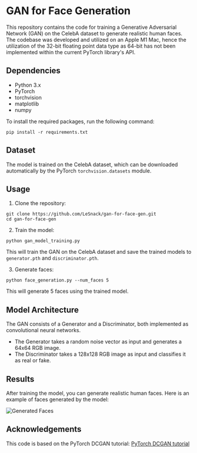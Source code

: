 # GAN for Face Generation

This repository contains the code for training a Generative Adversarial Network (GAN) on the CelebA dataset to generate realistic human faces. The codebase was developed and utilized on an Apple M1 Mac, hence the utilization of the 32-bit floating point data type as 64-bit has not been implemented within the current PyTorch library's API.

## Dependencies

-   Python 3.x
-   PyTorch
-   torchvision
-   matplotlib
-   numpy

To install the required packages, run the following command:

```
pip install -r requirements.txt
```

## Dataset

The model is trained on the CelebA dataset, which can be downloaded automatically by the PyTorch `torchvision.datasets` module.

## Usage

1. Clone the repository:

```
git clone https://github.com/LeSnack/gan-for-face-gen.git
cd gan-for-face-gen
```

2. Train the model:

```
python gan_model_training.py
```

This will train the GAN on the CelebA dataset and save the trained models to `generator.pth` and `discriminator.pth`.

3. Generate faces:

```
python face_generation.py --num_faces 5
```

This will generate 5 faces using the trained model.

## Model Architecture

The GAN consists of a Generator and a Discriminator, both implemented as convolutional neural networks.

-   The Generator takes a random noise vector as input and generates a 64x64 RGB image.
-   The Discriminator takes a 128x128 RGB image as input and classifies it as real or fake.

## Results

After training the model, you can generate realistic human faces. Here is an example of faces generated by the model:

![Generated Faces](generated_faces.png)

## Acknowledgements

This code is based on the PyTorch DCGAN tutorial: [PyTorch DCGAN tutorial](https://pytorch.org/tutorials/beginner/dcgan_faces_tutorial.html)
